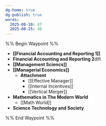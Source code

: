 ```yaml
---
dg-home: true
dg-publish: true
words:
  2025-08-10: 47
  2025-08-25: 48
---
```


%% Begin Waypoint %%
- **[[Financial Accounting and Reporting 1]]**
- **Financial Accounting and Reporting 2**difi
- **[[Management Sciencs]]**
- **[[Managerial Economics]]**
	- **Attachment**
		- [[Effective Manager]]
		- [[Internal Incentives]]
		- [[Vertical Merger]]
- **Mathematics in The Modern World**
	- [[Math World]]
- **Science Technology and Society**

%% End Waypoint %%